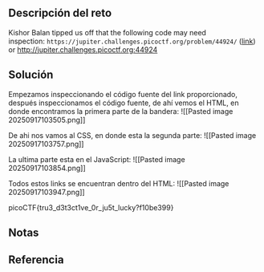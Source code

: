 ## Descripción del reto
Kishor Balan tipped us off that the following code may need inspection: `https://jupiter.challenges.picoctf.org/problem/44924/` ([link](https://jupiter.challenges.picoctf.org/problem/44924/)) or http://jupiter.challenges.picoctf.org:44924

## Solución

Empezamos inspeccionando el código fuente del link proporcionado, después inspeccionamos el código fuente, de ahí vemos el HTML, en donde encontramos la primera parte de la bandera:
![[Pasted image 20250917103505.png]]

De ahi nos vamos al CSS, en donde esta la segunda parte:
![[Pasted image 20250917103757.png]]

La ultima parte esta en el JavaScript:
![[Pasted image 20250917103854.png]]

Todos estos links se encuentran dentro del HTML:
![[Pasted image 20250917103947.png]]

picoCTF{tru3_d3t3ct1ve_0r_ju5t_lucky?f10be399}
## Notas


## Referencia

